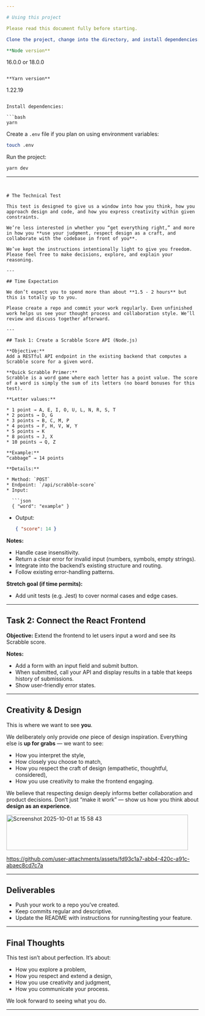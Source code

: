 ```yaml
---

# Using this project

Please read this document fully before starting.

Clone the project, change into the directory, and install dependencies:

**Node version**

```
16.0.0 or 18.0.0
```

**Yarn version**

```
1.22.19
```

Install dependencies:

```bash
yarn
```

Create a `.env` file if you plan on using environment variables:

```bash
touch .env
```

Run the project:

```bash
yarn dev
```

---
```


# The Technical Test

This test is designed to give us a window into how you think, how you approach design and code, and how you express creativity within given constraints.

We’re less interested in whether you “get everything right,” and more in how you **use your judgment, respect design as a craft, and collaborate with the codebase in front of you**.

We’ve kept the instructions intentionally light to give you freedom. Please feel free to make decisions, explore, and explain your reasoning.

---

## Time Expectation

We don’t expect you to spend more than about **1.5 - 2 hours** but this is totally up to you.

Please create a repo and commit your work regularly. Even unfinished work helps us see your thought process and collaboration style. We’ll review and discuss together afterward.

---

## Task 1: Create a Scrabble Score API (Node.js)

**Objective:**
Add a RESTful API endpoint in the existing backend that computes a Scrabble score for a given word.

**Quick Scrabble Primer:**
Scrabble is a word game where each letter has a point value. The score of a word is simply the sum of its letters (no board bonuses for this test).

**Letter values:**

* 1 point → A, E, I, O, U, L, N, R, S, T
* 2 points → D, G
* 3 points → B, C, M, P
* 4 points → F, H, V, W, Y
* 5 points → K
* 8 points → J, X
* 10 points → Q, Z

**Example:**
“cabbage” → 14 points

**Details:**

* Method: `POST`
* Endpoint: `/api/scrabble-score`
* Input:

  ```json
  { "word": "example" }
  ```
* Output:

  ```json
  { "score": 14 }
  ```

**Notes:**

* Handle case insensitivity.
* Return a clear error for invalid input (numbers, symbols, empty strings).
* Integrate into the backend’s existing structure and routing.
* Follow existing error-handling patterns.

**Stretch goal (if time permits):**

* Add unit tests (e.g. Jest) to cover normal cases and edge cases.

---

## Task 2: Connect the React Frontend

**Objective:**
Extend the frontend to let users input a word and see its Scrabble score.

**Notes:**

* Add a form with an input field and submit button.
* When submitted, call your API and display results in a table that keeps history of submissions.
* Show user-friendly error states.

---

## Creativity & Design

This is where we want to see **you**.

We deliberately only provide *one* piece of design inspiration. Everything else is **up for grabs** — we want to see:

* How you interpret the style,
* How closely you choose to match,
* How you respect the craft of design (empathetic, thoughtful, considered),
* How you use creativity to make the frontend engaging.

We believe that respecting design deeply informs better collaboration and product decisions. Don’t just “make it work” — show us how you think about **design as an experience**.

<img width="476" height="93" alt="Screenshot 2025-10-01 at 15 58 43" src="https://github.com/user-attachments/assets/f0e47694-2f68-4a72-9191-174622f71c4a" />

https://github.com/user-attachments/assets/fd93c1a7-abb4-420c-a91c-abaec8cd7c7a

---

## Deliverables

* Push your work to a repo you’ve created.
* Keep commits regular and descriptive.
* Update the README with instructions for running/testing your feature.

---

## Final Thoughts

This test isn’t about perfection. It’s about:

* How you explore a problem,
* How you respect and extend a design,
* How you use creativity and judgment,
* How you communicate your process.

We look forward to seeing what you do.

---



